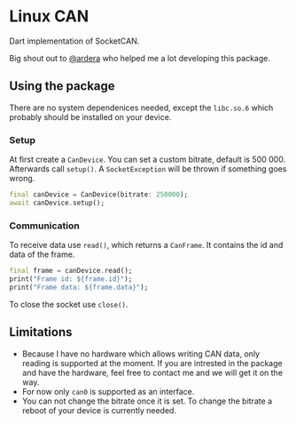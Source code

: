 # Linux CAN

Dart implementation of SocketCAN.

Big shout out to [@ardera](https://github.com/ardera) who helped me a lot developing this package.

## Using the package

There are no system dependenices needed, except the `libc.so.6` which probably should be installed on your device.

### Setup

At first create a `CanDevice`. You can set a custom bitrate, default is 500 000. Afterwards call `setup()`. A `SocketException` will be thrown if something goes wrong.

```dart
final canDevice = CanDevice(bitrate: 250000);
await canDevice.setup();
```

### Communication

To receive data use `read()`, which returns a `CanFrame`. It contains the id and data of the frame.

```dart
final frame = canDevice.read();
print("Frame id: ${frame.id}");
print("Frame data: ${frame.data}");
```

To close the socket use `close()`.

## Limitations

- Because I have no hardware which allows writing CAN data, only reading is supported at the moment. If you are intrested in the package and have the hardware, feel free to contact me and we will get it on the way.
- For now only `can0` is supported as an interface.
- You can not change the bitrate once it is set. To change the bitrate a reboot of your device is currently needed.
